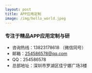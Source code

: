 ```yaml
---
layout: post
title: APP应用定制
image: /img/hello_world.jpeg
---
```


### 专注于精品APP应用定制与研

- 咨询热线：13823178618 （微信同号）
- 邮箱：254586578@qq.com
- QQ：254586578
- 总部地址：深圳市罗湖区佳宁娜广场3楼
